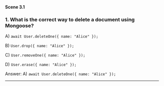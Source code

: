**Scene 3.1**

### **1. What is the correct way to delete a document using Mongoose?**

A) `await User.deleteOne({ name: "Alice" });`


B) `User.drop({ name: "Alice" });`


C) `User.removeOne({ name: "Alice" });`


D) `User.erase({ name: "Alice" });`


Answer: A) `await User.deleteOne({ name: "Alice" });`


---
